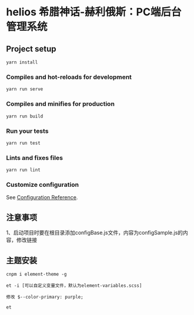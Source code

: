 # helios 希腊神话-赫利俄斯：PC端后台管理系统

## Project setup
```
yarn install
```

### Compiles and hot-reloads for development
```
yarn run serve
```

### Compiles and minifies for production
```
yarn run build
```

### Run your tests
```
yarn run test
```

### Lints and fixes files
```
yarn run lint
```

### Customize configuration
See [Configuration Reference](https://cli.vuejs.org/config/).

## 注意事项
1、启动项目时要在根目录添加configBase.js文件，内容为configSample.js的内容，修改链接

## 主题安装
```
cnpm i element-theme -g

et -i [可以自定义变量文件，默认为element-variables.scss]

修改 $--color-primary: purple;

et
```

